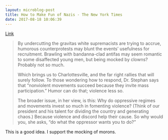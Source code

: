 ```yaml
---
layout: microblog-post
title: How to Make Fun of Nazis - The New York Times
date: 2017-08-18 10:06:39
---
```

[Link](https://www.nytimes.com/2017/08/17/opinion/how-to-make-fun-of-nazis.html?action=click&pgtype=Homepage&clickSource=story-heading&module=opinion-c-col-right-region&region=opinion-c-col-right-region&WT.nav=opinion-c-col-right-region&_r=0&mtrref=www.nytimes.com&assetType=opinion)

>By undercutting the gravitas white supremacists are trying to accrue, humorous counterprotests may blunt the events’ usefulness for recruitment. Brawling with bandanna-clad antifas may seem romantic to some disaffected young men, but being mocked by clowns? Probably not so much. 
>
>Which brings us to Charlottesville, and the far right rallies that will surely follow. To those wondering how to respond, Dr. Stephan says that “nonviolent movements succeed because they invite mass participation.” Humor can do that; violence less so. 
>
>The broader issue, in her view, is this: Why do oppressive regimes and movements invest so much in fomenting violence? (Think of our president and his talent for dividing the country and generating chaos.) Because violence and discord help their cause. So why would you, she asks, “do what the oppressor wants you to do?”

This is a good idea. I support the mocking of morons. 

